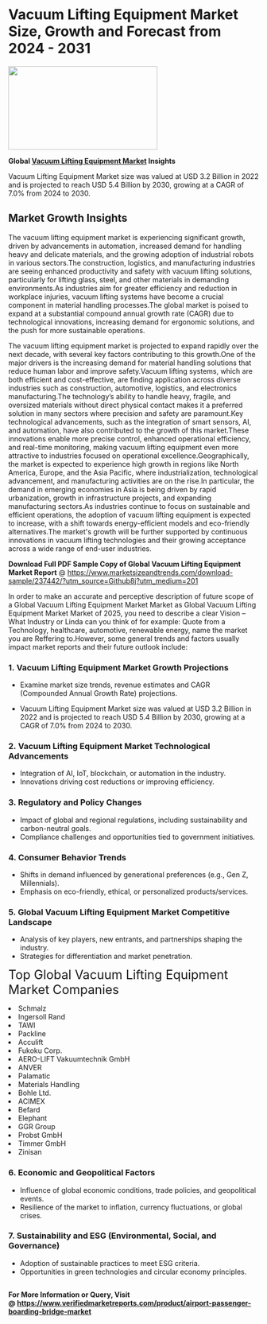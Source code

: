 <H1>Vacuum Lifting Equipment Market Size, Growth and Forecast from 2024 - 2031</H1><img class="aligncenter size-medium wp-image-584254" src="https://thirdeyenews.in/wp-content/uploads/2024/09/Global-Market-Research-300x168.jpeg" alt="" width="300" height="168" /><p><strong>Global&nbsp;<a href="https://www.marketsizeandtrends.com/download-sample/237442/?utm_source=Github8j?utm_medium=201">Vacuum Lifting Equipment Market</a> Insights</strong></p><p>Vacuum Lifting Equipment Market size was valued at USD 3.2 Billion in 2022 and is projected to reach USD 5.4 Billion by 2030, growing at a CAGR of 7.0% from 2024 to 2030.</p><p><h2>Market Growth Insights</h2> <p>The vacuum lifting equipment market is experiencing significant growth, driven by advancements in automation, increased demand for handling heavy and delicate materials, and the growing adoption of industrial robots in various sectors.The construction, logistics, and manufacturing industries are seeing enhanced productivity and safety with vacuum lifting solutions, particularly for lifting glass, steel, and other materials in demanding environments.As industries aim for greater efficiency and reduction in workplace injuries, vacuum lifting systems have become a crucial component in material handling processes.The global market is poised to expand at a substantial compound annual growth rate (CAGR) due to technological innovations, increasing demand for ergonomic solutions, and the push for more sustainable operations.</p> <p>The vacuum lifting equipment market is projected to expand rapidly over the next decade, with several key factors contributing to this growth.One of the major drivers is the increasing demand for material handling solutions that reduce human labor and improve safety.Vacuum lifting systems, which are both efficient and cost-effective, are finding application across diverse industries such as construction, automotive, logistics, and electronics manufacturing.The technology’s ability to handle heavy, fragile, and oversized materials without direct physical contact makes it a preferred solution in many sectors where precision and safety are paramount.Key technological advancements, such as the integration of smart sensors, AI, and automation, have also contributed to the growth of this market.These innovations enable more precise control, enhanced operational efficiency, and real-time monitoring, making vacuum lifting equipment even more attractive to industries focused on operational excellence.Geographically, the market is expected to experience high growth in regions like North America, Europe, and the Asia Pacific, where industrialization, technological advancement, and manufacturing activities are on the rise.In particular, the demand in emerging economies in Asia is being driven by rapid urbanization, growth in infrastructure projects, and expanding manufacturing sectors.As industries continue to focus on sustainable and efficient operations, the adoption of vacuum lifting equipment is expected to increase, with a shift towards energy-efficient models and eco-friendly alternatives.The market's growth will be further supported by continuous innovations in vacuum lifting technologies and their growing acceptance across a wide range of end-user industries.</p> <p><span class=""><strong>Download Full PDF Sample Copy of Global Vacuum Lifting Equipment Market Report</strong> @ <a href="https://www.marketsizeandtrends.com/download-sample/237442/?utm_source=Github8j?utm_medium=201" target="_blank">https://www.marketsizeandtrends.com/download-sample/237442/?utm_source=Github8j?utm_medium=201</a></span></p><p>In order to make an accurate and perceptive description of future scope of a Global&nbsp;Vacuum Lifting Equipment Market Market as Global&nbsp;Vacuum Lifting Equipment Market Market of 2025, you need to describe a clear Vision &ndash; What Industry or Linda can you think of for example: Quote from a Technology, healthcare, automotive, renewable energy, name the market you are Reffering to.However, some general trends and factors usually impact market reports and their future outlook include:</p><h3>1.&nbsp;<strong>Vacuum Lifting Equipment Market Growth Projections</strong></h3><ul><li>Examine market size trends, revenue estimates and CAGR (Compounded Annual Growth Rate) projections.</li><li><p>Vacuum Lifting Equipment Market size was valued at USD 3.2 Billion in 2022 and is projected to reach USD 5.4 Billion by 2030, growing at a CAGR of 7.0% from 2024 to 2030.</p></li></ul><h3>2.&nbsp;<strong>Vacuum Lifting Equipment Market Technological Advancements</strong></h3><ul><li>Integration of AI, IoT, blockchain, or automation in the industry.</li><li>Innovations driving cost reductions or improving efficiency.</li></ul><h3>3.&nbsp;<strong>Regulatory and Policy Changes</strong></h3><ul><li>Impact of global and regional regulations, including sustainability and carbon-neutral goals.</li><li>Compliance challenges and opportunities tied to government initiatives.</li></ul><h3>4.&nbsp;<strong>Consumer Behavior Trends</strong></h3><ul><li>Shifts in demand influenced by generational preferences (e.g., Gen Z, Millennials).</li><li>Emphasis on eco-friendly, ethical, or personalized products/services.</li></ul><h3>5.&nbsp;<strong>Global Vacuum Lifting Equipment Market Competitive Landscape</strong></h3><ul><li>Analysis of key players, new entrants, and partnerships shaping the industry.</li><li>Strategies for differentiation and market penetration.</li></ul><p data-pm-slice="1 1 []"><span style="color: inherit; font-family: inherit; font-size: 25px;">Top Global Vacuum Lifting Equipment Market Companies</span></p><div class="" data-test-id=""><p><li>Schmalz</li><li> Ingersoll Rand</li><li> TAWI</li><li> Packline</li><li> Acculift</li><li> Fukoku Corp.</li><li> AERO-LIFT Vakuumtechnik GmbH</li><li> ANVER</li><li> Palamatic</li><li> Materials Handling</li><li> Bohle Ltd.</li><li> ACIMEX</li><li> Befard</li><li> Elephant</li><li> GGR Group</li><li> Probst GmbH</li><li> Timmer GmbH</li><li> Zinisan</li></p></div><h3>6.&nbsp;<strong>Economic and Geopolitical Factors</strong></h3><ul><li>Influence of global economic conditions, trade policies, and geopolitical events.</li><li>Resilience of the market to inflation, currency fluctuations, or global crises.</li></ul><h3>7.&nbsp;<strong>Sustainability and ESG (Environmental, Social, and Governance)</strong></h3><ul><li>Adoption of sustainable practices to meet ESG criteria.</li><li>Opportunities in green technologies and circular economy principles.</li></ul><h2><strong style="font-size: 14px;">For More Information or Query, Visit @&nbsp;</strong><a style="background-color: #ffffff; font-size: 14px;" href="https://www.marketsizeandtrends.com/report/vacuum-lifting-equipment-market/" target="_blank">https://www.verifiedmarketreports.com/product/airport-passenger-boarding-bridge-market</a></h2>